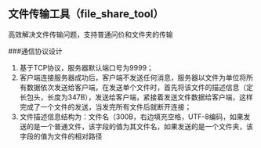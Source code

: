 ## 文件传输工具（file_share_tool）

高效解决文件传输问题，支持普通问价和文件夹的传输

###通信协议设计

1. 基于TCP协议，服务器默认端口号为9999；
2. 客户端连接服务器成功后，客户端不发送任何消息，服务器以文件为单位将所有数据依次发送给客户端，在发送单个文件时，首先将该文件的描述信息（定长包头，长度为347B），发送给客户端，紧接着发送文件数据给客户端，这样完成了一个文件的发送，当发完所有文件后就断开连接；
3. 文件描述信息结构为：文件名（300B，右边填充空格，UTF-8编码，如果发送的是一个普通文件，该字段的值为其文件名，如果发送的是一个文件夹，该字段的值为文件的相对路径